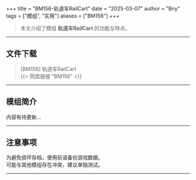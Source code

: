 +++
title = "BM156-轨道车RailCart"
date = "2025-03-07"
author = "Bny"
tags = ["模组", "实用"]
aliases = ["BM156"]
+++

> 本文介绍了模组 **轨道车RailCart** 的功能与特点。

---

## 文件下载

> [BM156] 轨道车RailCart  
{{< 网盘链接 "BM156" >}}  

---

## 模组简介

>  
内容有待更新...  

---

## 注意事项

>  
为避免损坏存档，使用前请备份游戏数据。  
可能与其他模组存在冲突，建议单独测试。  

---

